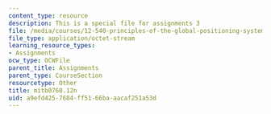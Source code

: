 ```yaml
---
content_type: resource
description: This is a special file for assignments 3
file: /media/courses/12-540-principles-of-the-global-positioning-system-spring-2012/a9efd4257684ff5166baaacaf251a53d_mitb0760.12n
file_type: application/octet-stream
learning_resource_types:
- Assignments
ocw_type: OCWFile
parent_title: Assignments
parent_type: CourseSection
resourcetype: Other
title: mitb0760.12n
uid: a9efd425-7684-ff51-66ba-aacaf251a53d
---
```

